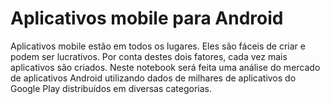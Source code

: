 # Aplicativos mobile para Android

Aplicativos mobile estão em todos os lugares. Eles são fáceis de criar e podem ser lucrativos. Por conta destes dois fatores, cada vez mais aplicativos são criados. Neste notebook será feita uma análise do mercado de aplicativos Android utilizando dados de milhares de aplicativos do Google Play distribuídos em diversas categorias.